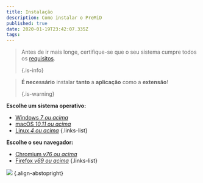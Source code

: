 ```yaml
---
title: Instalação
description: Como instalar o PreMiD
published: true
date: 2020-01-19T23:42:07.335Z
tags:
---
```


> Antes de ir mais longe, certifique-se que o seu sistema cumpre todos os [requisitos](/install/requirements). 
> 
> {.is-info}

> **É necessário** instalar **tanto** a **aplicação** como a **extensão**! 
> 
> {.is-warning}

**Escolhe um sistema operativo:**
- [Windows *7 ou acima*](/install/windows)
- [macOS *10.11 ou acima*](/install/macos)
- [Linux *4 ou acima*](/install/linux)
{.links-list}

**Escolhe o seu navegador:**
- [Chromium *v76 ou acima*](/install/chromium)
- [Firefox *v69 ou acima*](/install/firefox)
{.links-list}

![](https://a.icons8.com/ajlQdsfa/FZhYWV/svg.svg) {.align-abstopright}